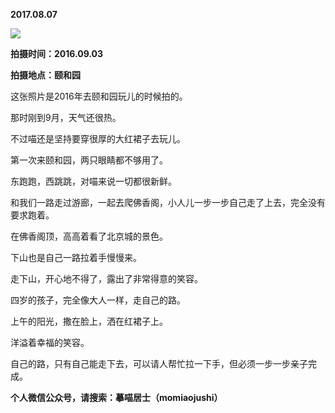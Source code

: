 
          
**2017.08.07**

![](http://imglf2.nosdn.127.net/img/bHBrOGdpMWZUVDBiaXZWVWYxNStiQkJZZlpQdEZ0ZWIyYnVxNFFPNm0zbz0.jpg)


**拍摄时间：2016.09.03**

**拍摄地点：颐和园**

这张照片是2016年去颐和园玩儿的时候拍的。

那时刚到9月，天气还很热。

不过喵还是坚持要穿很厚的大红裙子去玩儿。

第一次来颐和园，两只眼睛都不够用了。

东跑跑，西跳跳，对喵来说一切都很新鲜。

和我们一路走过游廊，一起去爬佛香阁，小人儿一步一步自己走了上去，完全没有要求跑着。

在佛香阁顶，高高着看了北京城的景色。

下山也是自己一路拉着手慢慢来。

走下山，开心地不得了，露出了非常得意的笑容。

四岁的孩子，完全像大人一样，走自己的路。

上午的阳光，撒在脸上，洒在红裙子上。

洋溢着幸福的笑容。

自己的路，只有自己能走下去，可以请人帮忙拉一下手，但必须一步一步亲子完成。


**个人微信公众号，请搜索：摹喵居士（momiaojushi）**

        